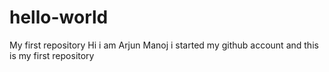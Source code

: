 # hello-world
My first repository
 Hi  i am Arjun Manoj i started my github account and this is my first repository 
